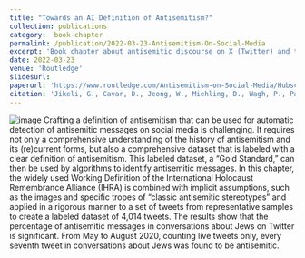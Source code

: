 ```yaml
---
title: "Towards an AI Definition of Antisemitism?"
collection: publications
category:  book-chapter
permalink: /publication/2022-03-23-Antisemitism-On-Social-Media
excerpt: 'Book chapter about antisemitic discourse on X (Twitter) and the development of a gold standard that servers for the detection of hate speech'
date: 2022-03-23
venue: 'Routledge'
slidesurl: 
paperurl: 'https://www.routledge.com/Antisemitism-on-Social-Media/Hubscher-vonMering/p/book/9781032059693?srsltid=AfmBOopiFQjOmIrT_EiXtQIrvlfK14RfLNxcmWatzkGV64DRIvrRNS8R'
citation: 'Jikeli, G., Cavar, D., Jeong, W., Miehling, D., Wagh, P., Pak, D., 2022. Towards an AI Definition of Antisemitism?, <in> in: Hübscher, M., Mering, S. (Eds.), <i>Antisemitism on Social Media.</i> Routledge'
---
```

![image](https://images.routledge.com/common/jackets/amazon/978103205/9781032059693.jpg)
Crafting a definition of antisemitism that can be used for automatic detection of antisemitic messages on social media is challenging. It requires not only a comprehensive understanding of the history of antisemitism and its (re)current forms, but also a comprehensive dataset that is labeled with a clear definition of antisemitism. This labeled dataset, a “Gold Standard,” can then be used by algorithms to identify antisemitic messages. In this chapter, the widely used Working Definition of the International Holocaust Remembrance Alliance (IHRA) is combined with implicit assumptions, such as the images and specific tropes of “classic antisemitic stereotypes” and applied in a rigorous manner to a set of tweets from representative samples to create a labeled dataset of 4,014 tweets. The results show that the percentage of antisemitic messages in conversations about Jews on Twitter is significant. From May to August 2020, counting live tweets only, every seventh tweet in conversations about Jews was found to be antisemitic.
